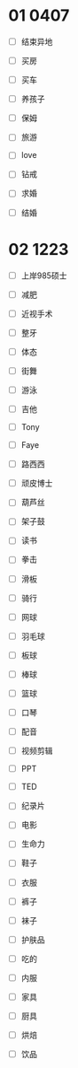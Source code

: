 # 01 0407

- [ ] 结束异地

- [ ] 买房

- [ ] 买车

- [ ] 养孩子
- [ ] 保姆
- [ ] 旅游
- [ ] love
- [ ] 钻戒
- [ ] 求婚
- [ ] 结婚





# 02 1223

- [ ] 上岸985硕士

- [ ]  减肥

- [ ] 近视手术

- [ ] 整牙

- [ ] 体态

- [ ] 街舞

- [ ] 游泳

- [ ] 吉他

- [ ] Tony

- [ ] Faye

- [ ] 路西西

- [ ] 顽皮博士

- [ ] 葫芦丝

- [ ] 架子鼓

- [ ] 读书

- [ ] 拳击

- [ ] 滑板

- [ ] 骑行

- [ ] 网球

- [ ] 羽毛球

- [ ] 板球

- [ ] 棒球

- [ ] 篮球

- [ ] 口琴

- [ ] 配音

- [ ] 视频剪辑

- [ ] PPT

- [ ] TED

- [ ] 纪录片

- [ ] 电影

- [ ] 生命力

- [ ] 鞋子

- [ ] 衣服

- [ ] 裤子

- [ ] 袜子

- [ ] 护肤品

- [ ] 吃的

- [ ] 内服

- [ ] 家具

- [ ] 厨具

- [ ] 烘焙

- [ ] 饮品

  

  